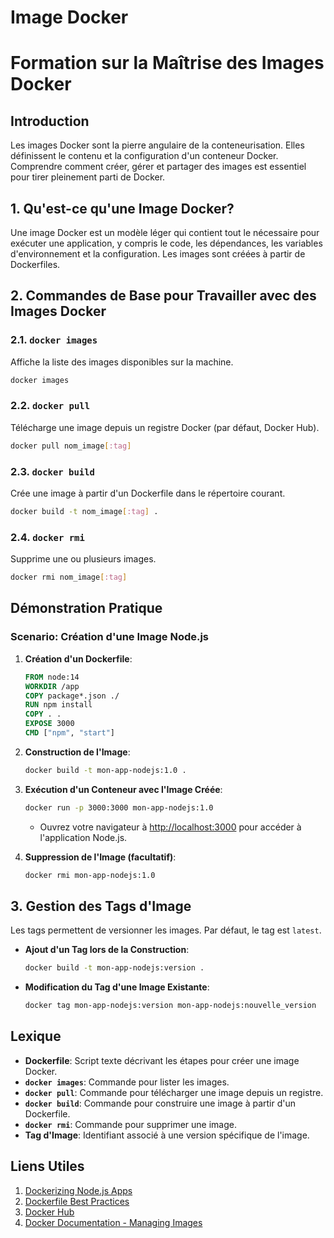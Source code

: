 # Image Docker

# Formation sur la Maîtrise des Images Docker

## Introduction

Les images Docker sont la pierre angulaire de la conteneurisation. Elles définissent le contenu et la configuration d'un conteneur Docker. Comprendre comment créer, gérer et partager des images est essentiel pour tirer pleinement parti de Docker.

## 1. Qu'est-ce qu'une Image Docker?

Une image Docker est un modèle léger qui contient tout le nécessaire pour exécuter une application, y compris le code, les dépendances, les variables d'environnement et la configuration. Les images sont créées à partir de Dockerfiles.

## 2. Commandes de Base pour Travailler avec des Images Docker

### 2.1. **`docker images`**

Affiche la liste des images disponibles sur la machine.

```bash
docker images
```


### 2.2. **`docker pull`**

Télécharge une image depuis un registre Docker (par défaut, Docker Hub).

```bash
docker pull nom_image[:tag]
```

### 2.3. **`docker build`**

Crée une image à partir d'un Dockerfile dans le répertoire courant.

```bash
docker build -t nom_image[:tag] .
```

### 2.4. **`docker rmi`**

Supprime une ou plusieurs images.

```bash
docker rmi nom_image[:tag]
```

## Démonstration Pratique

### Scenario: Création d'une Image Node.js

1. **Création d'un Dockerfile**:

   ```Dockerfile
   FROM node:14
   WORKDIR /app
   COPY package*.json ./
   RUN npm install
   COPY . .
   EXPOSE 3000
   CMD ["npm", "start"]
   ```

2. **Construction de l'Image**:

   ```bash
   docker build -t mon-app-nodejs:1.0 .
   ```

3. **Exécution d'un Conteneur avec l'Image Créée**:

   ```bash
   docker run -p 3000:3000 mon-app-nodejs:1.0
   ```

   - Ouvrez votre navigateur à [http://localhost:3000](http://localhost:3000) pour accéder à l'application Node.js.

4. **Suppression de l'Image (facultatif)**:

   ```bash
   docker rmi mon-app-nodejs:1.0
   ```

## 3. Gestion des Tags d'Image

Les tags permettent de versionner les images. Par défaut, le tag est `latest`.

- **Ajout d'un Tag lors de la Construction**:

  ```bash
  docker build -t mon-app-nodejs:version .
  ```

- **Modification du Tag d'une Image Existante**:

  ```bash
  docker tag mon-app-nodejs:version mon-app-nodejs:nouvelle_version
  ```

## Lexique

- **Dockerfile**: Script texte décrivant les étapes pour créer une image Docker.
- **`docker images`**: Commande pour lister les images.
- **`docker pull`**: Commande pour télécharger une image depuis un registre.
- **`docker build`**: Commande pour construire une image à partir d'un Dockerfile.
- **`docker rmi`**: Commande pour supprimer une image.
- **Tag d'Image**: Identifiant associé à une version spécifique de l'image.

## Liens Utiles

1. [Dockerizing Node.js Apps](https://nodejs.org/en/docs/guides/nodejs-docker-webapp/)
2. [Dockerfile Best Practices](https://docs.docker.com/engine/userguide/eng-image/dockerfile_best-practices/)
3. [Docker Hub](https://hub.docker.com/)
4. [Docker Documentation - Managing Images](https://docs.docker.com/engine/userguide/storagedriver/imagesandcontainers/)
